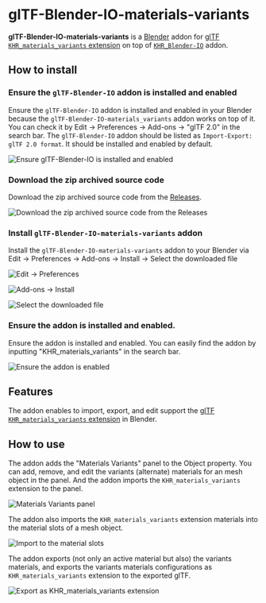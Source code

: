 # glTF-Blender-IO-materials-variants

**glTF-Blender-IO-materials-variants** is a [Blender](https://www.blender.org/) addon for [glTF `KHR_materials_variants` extension](https://github.com/KhronosGroup/glTF/tree/master/extensions/2.0/Khronos/KHR_materials_variants) on top of [`KHR_Blender-IO`](https://github.com/KhronosGroup/glTF-Blender-IO) addon.

## How to install

### Ensure the `glTF-Blender-IO` addon is installed and enabled

Ensure the `glTF-Blender-IO` addon is installed and enabled in your Blender because the `glTF-Blender-IO-materials_variants` addon works on top of it.  You can check it by Edit -> Preferences -> Add-ons -> "glTF 2.0" in the search bar. The `glTF-Blender-IO` addon should be listed as `Import-Export: glTF 2.0 format`. It should be installed and enabled by default.

![Ensure glTF-Blender-IO is installed and enabled](https://user-images.githubusercontent.com/7637832/110406787-a41f3f80-8037-11eb-9e12-163aafd5f08e.png)
 
### Download the zip archived source code

Download the zip archived source code from the [Releases](https://github.com/takahirox/glTF-Blender-IO-materials-variants/releases).

![Download the zip archived source code from the Releases](https://user-images.githubusercontent.com/7637832/110403357-d29a1c00-8031-11eb-993f-d977fb3c681f.png)

### Install `glTF-Blender-IO-materials-variants` addon

Install the `glTF-Blender-IO-materials-variants` addon to your Blender via Edit -> Preferences -> Add-ons -> Install -> Select the downloaded file

![Edit -> Preferences](https://user-images.githubusercontent.com/7637832/110405180-062a7580-8035-11eb-839a-f5008a992f92.png)

![Add-ons -> Install](https://user-images.githubusercontent.com/7637832/110405413-70dbb100-8035-11eb-9860-3f4867427246.png)

![Select the downloaded file](https://user-images.githubusercontent.com/7637832/110405696-d039c100-8035-11eb-9aff-71ba105187c3.png)

### Ensure the addon is installed and enabled.

Ensure the addon is installed and enabled. You can easily find the addon by inputting "KHR_materials_variants" in the search bar.

![Ensure the addon is enabled](https://user-images.githubusercontent.com/7637832/110406566-4db20100-8037-11eb-9cf2-4a73fcf676bd.png)

## Features

The addon enables to import, export, and edit support the [glTF `KHR_materials_variants` extension](https://github.com/KhronosGroup/glTF/tree/master/extensions/2.0/Khronos/KHR_materials_variants) in Blender.

## How to use

The addon adds the "Materials Variants" panel to the Object property. You can add, remove, and edit the variants (alternate) materials for an mesh object in the panel. And the addon imports the `KHR_materials_variants` extension to the panel.

![Materials Variants panel](https://user-images.githubusercontent.com/7637832/110414708-3f6ae180-8045-11eb-86f6-cbf5a2848388.png)

The addon also imports the `KHR_materials_variants` extension materials into the material slots of a mesh object.

![Import to the material slots](https://user-images.githubusercontent.com/7637832/110414597-003c9080-8045-11eb-871b-ce758886c1aa.png)

The addon exports (not only an active material but also) the variants materials, and exports the variants materials configurations as `KHR_materials_variants` extension to the exported glTF.

![Export as KHR_materials_variants extension](https://user-images.githubusercontent.com/7637832/110416635-e43aee00-8048-11eb-92b5-aa74ec41f2f9.png)

